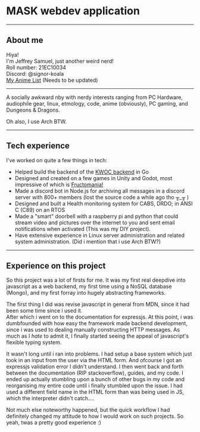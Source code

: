 # MASK webdev application

___

## About me

Hiya!  
I'm Jeffrey Samuel, just another weird nerd!  
Roll number: 21EC10034  
Discord: @signor-koala  
[My Anime List](https://myanimelist.net/profile/signor-koala?_user=17181984) (Needs to be updated)

___

A socially awkward nby with nerdy interests ranging from PC Hardware, audiophile gear, linux, etmology, code, anime (obviously), PC gaming, and Dungeons & Dragons.  

Oh also, I use Arch BTW.

___ 

## Tech experience

I've worked on quite a few things in tech:

- Helped build the backend of the [KWOC backend](https://github.com/kossiitkgp/KWoC-Backend) in Go
- Designed and created on a few games in Unity and Godot, most impressive of which is [Fructomania!](https://signor-koala.itch.io/fructomania)
- Made a discord bot in Node.js for archiving all messages in a discord server with 800+ members (lost the source code a while ago tho ╥\_╥ )
- Designed and built a Health monitoring system for CABS, DRDO; in ANSI C (C89) on an RTOS
- Made a "smart" doorbell with a raspberry pi and python that could stream video and pictures over the internet to you and sent email notifications when activated (This was my DIY project).
- Have extensive experience in Linux server administration and related system administration. (Did i mention that i use Arch BTW?)

___

## Experience on this project

So this project was a lot of firsts for me. It was my first real deepdive into javascript as a web backend, my first time using a NoSQL database (Mongo), and my first forray into hugely abstracting 
frameworks.  

The first thing I did was revise javascript in general from MDN, since it had been some time since i used it.  
After which i went on to the documentation for expressjs. At this point, i was dumbfounded with how easy the framework made backend development, since i was used to dealing manually constructing HTTP
messages. As much as I *hate* to admit it, I finally started seeing the appeal of javascript's flexible typing system.  

It wasn't long until i ran into problems. I had setup a base system which just took in an input from the user via the HTML form. And ofcourse I got an expressjs validation error I didn't understand.
I then went back and forth between the documentation (RIP stackoverflow), guides, and my code. I ended up actually stumbling upon a bunch of other bugs in my code and reorganising my entire code 
until i finally stumbled upon the issue. I had used a different field name in the HTML form than was being used in JS, which the interpreter didn't catch....  

Not much else noteworthy happened, but the quick workflow I had definitely changed my attitude to how I would work on such projects. So yeah, twas a pretty good experience :)

